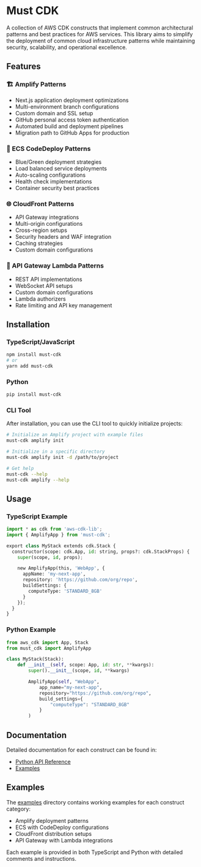 # Must CDK

A collection of AWS CDK constructs that implement common architectural patterns and best practices for AWS services. This library aims to simplify the deployment of common cloud infrastructure patterns while maintaining security, scalability, and operational excellence.

## Features

### 🏗️ Amplify Patterns

* Next.js application deployment optimizations
* Multi-environment branch configurations
* Custom domain and SSL setup
* GitHub personal access token authentication
* Automated build and deployment pipelines
* Migration path to GitHub Apps for production

### 🚢 ECS CodeDeploy Patterns

* Blue/Green deployment strategies
* Load balanced service deployments
* Auto-scaling configurations
* Health check implementations
* Container security best practices

### 🌐 CloudFront Patterns

* API Gateway integrations
* Multi-origin configurations
* Cross-region setups
* Security headers and WAF integration
* Caching strategies
* Custom domain configurations

### 🔌 API Gateway Lambda Patterns

* REST API implementations
* WebSocket API setups
* Custom domain configurations
* Lambda authorizers
* Rate limiting and API key management

## Installation

### TypeScript/JavaScript

```bash
npm install must-cdk
# or
yarn add must-cdk
```

### Python

```bash
pip install must-cdk
```

### CLI Tool

After installation, you can use the CLI tool to quickly initialize projects:

```bash
# Initialize an Amplify project with example files
must-cdk amplify init

# Initialize in a specific directory
must-cdk amplify init -d /path/to/project

# Get help
must-cdk --help
must-cdk amplify --help
```

## Usage

### TypeScript Example

```python
import * as cdk from 'aws-cdk-lib';
import { AmplifyApp } from 'must-cdk';

export class MyStack extends cdk.Stack {
  constructor(scope: cdk.App, id: string, props?: cdk.StackProps) {
    super(scope, id, props);

    new AmplifyApp(this, 'WebApp', {
      appName: 'my-next-app',
      repository: 'https://github.com/org/repo',
      buildSettings: {
        computeType: 'STANDARD_8GB'
      }
    });
  }
}
```

### Python Example

```python
from aws_cdk import App, Stack
from must_cdk import AmplifyApp

class MyStack(Stack):
    def __init__(self, scope: App, id: str, **kwargs):
        super().__init__(scope, id, **kwargs)

        AmplifyApp(self, "WebApp",
            app_name="my-next-app",
            repository="https://github.com/org/repo",
            build_settings={
                "computeType": "STANDARD_8GB"
            }
        )
```

## Documentation

Detailed documentation for each construct can be found in:

* [Python API Reference](./docs/python/api.md)
* [Examples](./examples/README.md)

## Examples

The [examples](./examples) directory contains working examples for each construct category:

* Amplify deployment patterns
* ECS with CodeDeploy configurations
* CloudFront distribution setups
* API Gateway with Lambda integrations

Each example is provided in both TypeScript and Python with detailed comments and instructions.
